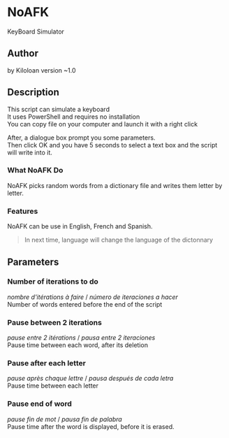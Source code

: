 # NoAFK
KeyBoard Simulator
## Author
by Kiloloan
version ~1.0 

## Description
This script can simulate a keyboard<br>
It uses PowerShell and requires no installation<br>
You can copy file on your computer and launch it with a right click

After, a dialogue box prompt you some parameters.<br>
Then click OK and you have 5 seconds to select a text box and the script will write into it.

### What NoAFK Do
NoAFK picks random words from a dictionary file and writes them letter by letter.<br>

### Features
NoAFK can be use in English, French and Spanish.
> In next time, language will change the language of the dictonnary

## Parameters
### Number of iterations to do
_nombre d'itérations à faire_ / _número de iteraciones a hacer_<br>
Number of words entered before the end of the script

### Pause between 2 iterations
_pause entre 2 itérations_ / _pausa entre 2 iteraciones_<br>
Pause time between each word, after its deletion

### Pause after each letter
_pause après chaque lettre_ / _pausa después de cada letra_<br>
Pause time between each letter

### Pause end of word
_pause fin de mot_ / _pausa fin de palabra_<br>
Pause time after the word is displayed, before it is erased.

